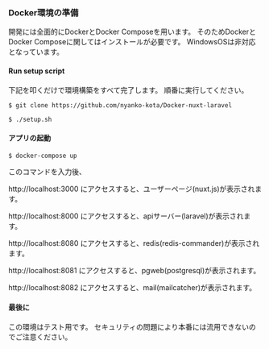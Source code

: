 ### Docker環境の準備

開発には全面的にDockerとDocker Composeを用います。
そのためDockerとDocker Composeに関してはインストールが必要です。
WindowsOSは非対応となっています。

#### Run setup script

下記を叩くだけで環境構築をすべて完了します。
順番に実行してください。

```
$ git clone https://github.com/nyanko-kota/Docker-nuxt-laravel
```

```
$ ./setup.sh
```

#### アプリの起動

```
$ docker-compose up
```

このコマンドを入力後、

http://localhost:3000  にアクセスすると、ユーザーページ(nuxt.js)が表示されます。

http://localhost:8000  にアクセスすると、apiサーバー(laravel)が表示されます。

http://localhost:8080 にアクセスすると、redis(redis-commander)が表示されます。

http://localhost:8081  にアクセスすると、pgweb(postgresql)が表示されます。

http://localhost:8082  にアクセスすると、mail(mailcatcher)が表示されます。

#### 最後に

この環境はテスト用です。
セキュリティの問題により本番には流用できないのでご注意ください。
